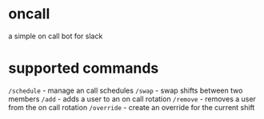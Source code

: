 # oncall
a simple on call bot for slack

# supported commands
`/schedule` - manage an call schedules
`/swap` - swap shifts between two members
`/add` - adds a user to an on call rotation
`/remove` - removes a user from the on call rotation
`/override` - create an override for the current shift